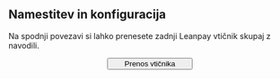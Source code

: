 ## Namestitev in konfiguracija

Na spodnji povezavi si lahko prenesete zadnji Leanpay vtičnik skupaj z navodili.

<html>
<head>
<meta name="viewport" content="width=device-width, initial-scale=1">
<!-- Add icon library -->
<link rel="stylesheet" href="https://cdnjs.cloudflare.com/ajax/libs/font-awesome/4.7.0/css/font-awesome.min.css">
</head>
<body>
  <div style="text-align:center;">
  	<a href="https://storage.googleapis.com/stoplight-resources/Download/leanpay%20Opencart3.0%20SI%26HR.zip" download>
		<button class="btn" style="width:30%"><i class="fa fa-download"></i> Prenos vtičnika</button>
  </div>
</body>
</html>

